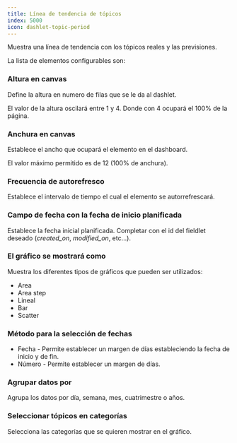 ```yaml
---
title: Línea de tendencia de tópicos
index: 5000
icon: dashlet-topic-period
---
```


Muestra una línea de tendencia con los tópicos reales y las previsiones.

La lista de elementos configurables son:

### Altura en canvas

Define la altura en numero de filas que se le da al dashlet.

El valor de la altura oscilará entre 1 y 4. Donde con 4 ocupará el 100% de la página.

### Anchura en canvas

Establece el ancho que ocupará el elemento en el dashboard.

El valor máximo permitido es de 12 (100% de anchura).

### Frecuencia de autorefresco

Establece el intervalo de tiempo el cual el elemento se autorrefrescará.

### Campo de fecha con la fecha de inicio planificada

Establece la fecha inicial planificada.
Completar con el id del fieldlet deseado (*created_on*, *modified_on*, etc...).

### El gráfico se mostrará como

Muestra los diferentes tipos de gráficos que pueden ser utilizados:

- Area
- Area step
- Lineal
- Bar
- Scatter

### Método para la selección de fechas

- Fecha - Permite establecer un margen de días estableciendo la fecha de inicio y de fin.
- Número - Permite establecer un margen de días.

### Agrupar datos por

Agrupa los datos por día, semana, mes, cuatrimestre o años.

### Seleccionar tópicos en categorías

Selecciona las categorías que se quieren mostrar en el gráfico.
